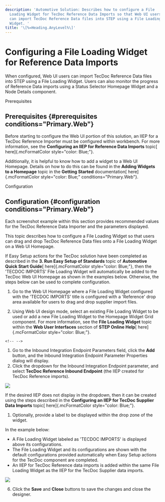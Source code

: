 ```yaml
---
description: 'Automotive Solution: Describes how to configure a File
  Loading Widget for TecDoc Reference Data Imports so that Web UI users
  can import TecDoc Reference Data files into STEP using a File Loading
  Widget. '
title: '\[%=Heading.AnyLevel%\]'
---
```


Configuring a File Loading Widget for Reference Data Imports
============================================================

When configured, Web UI users can import TecDoc Reference Data files
into STEP using a File Loading Widget. Users can also monitor the
progress of Reference Data imports using a Status Selector Homepage
Widget and a Node Details component.

Prerequisites

Prerequisites {#prerequisites conditions="Primary.Web"}
-------------

Before starting to configure the Web UI portion of this solution, an
IIEP for a TecDoc Reference Importer must be configured within
workbench. For more information, see the **Configuring an IIEP for
Reference Data Imports** topic[ here]{.mcFormatColor
style="color: Blue;"}.

Additionally, it is helpful to know how to add a widget to a Web UI
Homepage. Details on how to do this can be found in the **Adding Widgets
to a Homepage** topic in the **Getting Started** documentation[
here]{.mcFormatColor style="color: Blue;" conditions="Primary.Web"}.

Configuration

Configuration {#configuration conditions="Primary.Web"}
-------------

Each screenshot example within this section provides recommended values
for the TecDoc Reference Data Importer and the parameters displayed.

This topic describes how to configure a File Loading Widget so that
users can drag and drop TecDoc Reference Data files onto a File Loading
Widget on a Web UI Homepage.

If Easy Setup actions for the TecDoc solution have been completed as
described in the **3. Run Easy Setup of Standards** topic of
**Automotive Quick Start Guide**[ here]{.mcFormatColor
style="color: Blue;"}, then the \'TECDOC IMPORTS\' File Loading Widget
will automatically be added to the TecDoc Web UI Homepage as shown in
the examples below. Otherwise, the steps below can be used to complete
configuration.

1.  Go to the Web UI Homepage where a File Loading Widget configured
    with the \'TECDOC IMPORTS\' title is configured with a \'Reference\'
    drop area available for users to drag and drop supplier import
    files.

2.  Using Web UI design mode, select an existing File Loading Widget to
    be used or add a new File Loading Widget to the Homepage Widget Grid
    component. For more information, see the **File Loading Widget**
    topic within the **Web User Interfaces** section of **STEP Online
    Help**[ here]{.mcFormatColor style="color: Blue;"}.

```{=html}
<!-- -->
```
1.  Go to the Inbound Integration Endpoint Parameters field, click the
    **Add** button, and the Inbound Integration Endpoint Parameter
    Properties dialog will display.
2.  Click the dropdown for the Inbound Integration Endpoint parameter,
    and select **TecDoc Reference Inbound Endpoint** (the IIEP created
    for TecDoc Reference imports).

![](../../../../Resources/Images/Importers/Standard_TD/Reference/1.jpg)

If the desired IIEP does not display in the dropdown, then it can be
created using the steps described in the **Configuring an IIEP for
TecDoc Supplier Data Imports** topic[ here]{.mcFormatColor
style="color: Blue;"}.

1.  Optionally, provide a label to be displayed within the drop zone of
    the widget.

In the example below:

-   A File Loading Widget labeled as \'TECDOC IMPORTS\' is displayed
    above its configurations.
-   The File Loading Widget and its configurations are shown with the
    default configurations provided automatically when Easy Setup
    actions for the TecDoc component are completed.
-   An IIEP for TecDoc Reference data imports is added within the same
    File Loading Widget as the IIEP for the TecDoc Supplier data
    imports.

![](../../../../Resources/Images/Importers/Standard_TD/Reference/2.jpg)

6.  Click the **Save** and **Close** buttons to save the changes and
    close the designer.
